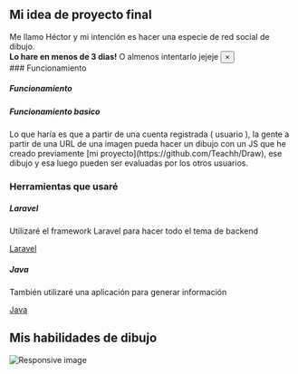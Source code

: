 <link rel="stylesheet" href="https://maxcdn.bootstrapcdn.com/bootstrap/4.0.0/css/bootstrap.min.css" integrity="sha384-Gn5384xqQ1aoWXA+058RXPxPg6fy4IWvTNh0E263XmFcJlSAwiGgFAW/dAiS6JXm" crossorigin="anonymous">

## Mi idea de proyecto final
<div class="alert alert-info" role="alert">
  Me llamo Héctor y mi intención es hacer una especie de red social de dibujo.
</div>
<div class="alert alert-warning alert-dismissible fade show" role="alert">
  <strong>Lo hare en menos de 3 dias!</strong> O almenos intentarlo jejeje
  <button type="button" class="close" data-dismiss="alert" aria-label="Close">
    <span aria-hidden="true">&times;</span>
  </button>
</div>
### Funcionamiento
<div class="card">
  <h5 class="card-header">Funcionamiento</h5>
  <div class="card-body">
    <h5 class="card-title">Funcionamiento basico</h5>
    <p class="card-text">Lo que haría es que a partir de una cuenta registrada ( usuario ), la gente a partir de una URL de una imagen pueda hacer un dibujo con un JS que he creado previamente [mi proyecto](https://github.com/Teachh/Draw), ese dibujo y esa luego pueden ser evaluadas por los otros usuarios.</p>
  </div>
</div>

### Herramientas que usaré
<div class="row">
  <div class="col-sm-6">
    <div class="card">
      <div class="card-body">
        <h5 class="card-title">Laravel</h5>
        <p class="card-text">Utilizaré el framework Laravel para hacer todo el tema de backend</p>
        <a href="https://laravel.com/" class="btn btn-primary">Laravel</a>
      </div>
    </div>
  </div>
  <div class="col-sm-6">
    <div class="card">
      <div class="card-body">
        <h5 class="card-title">Java</h5>
        <p class="card-text">También utilizaré una aplicación para generar información</p>
        <a href="https://www.java.com/es/download/" class="btn btn-primary">Java</a>
      </div>
    </div>
  </div>
</div>

## Mis habilidades de dibujo

<img src="https://cdn.ciudad.com.ar/sites/default/files/styles/grizzly_galeria/public/nota/2020/03/03/viral_.jpg?itok=_I4n0WZO" class="img-fluid" alt="Responsive image">

<script src="https://code.jquery.com/jquery-3.2.1.slim.min.js" integrity="sha384-KJ3o2DKtIkvYIK3UENzmM7KCkRr/rE9/Qpg6aAZGJwFDMVNA/GpGFF93hXpG5KkN" crossorigin="anonymous"></script>
<script src="https://cdnjs.cloudflare.com/ajax/libs/popper.js/1.12.9/umd/popper.min.js" integrity="sha384-ApNbgh9B+Y1QKtv3Rn7W3mgPxhU9K/ScQsAP7hUibX39j7fakFPskvXusvfa0b4Q" crossorigin="anonymous"></script>
<script src="https://maxcdn.bootstrapcdn.com/bootstrap/4.0.0/js/bootstrap.min.js" integrity="sha384-JZR6Spejh4U02d8jOt6vLEHfe/JQGiRRSQQxSfFWpi1MquVdAyjUar5+76PVCmYl" crossorigin="anonymous"></script>
